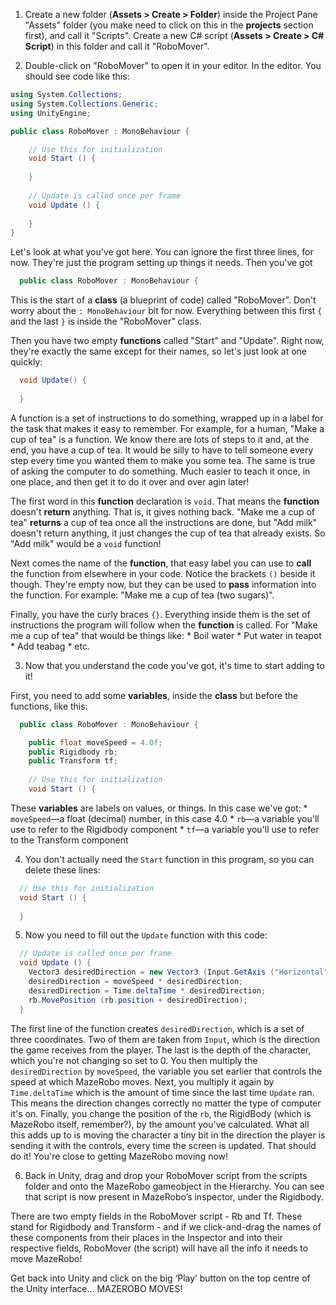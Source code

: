 1. Create a new folder (**Assets > Create > Folder**) inside the Project Pane "Assets" folder (you make need to click on this in the **projects** section first), and call it "Scripts".
Create a new C# script (**Assets > Create >  C# Script**) in this folder and call it "RoboMover".

2. Double-click on "RoboMover" to open it in your editor. In the editor. You should see code like this:
	
  ```cs
  using System.Collections;
  using System.Collections.Generic;
  using UnityEngine;
  
  public class RoboMover : MonoBehaviour {

	  // Use this for initialization
	  void Start () {
		
	  }
	
	  // Update is called once per frame
	  void Update () {
		
	  }
  }
  ```
  Let's look at what you've got here. You can ignore the first three lines, for now. They're just the program setting up things it needs. Then you've got 
  
  ```cs
    public class RoboMover : MonoBehaviour {
  ```

  This is the start of a **class** (a blueprint of code) called "RoboMover". Don't worry about the `: MonoBehaviour` bit for now. Everything between this first `{` and the last `}` is inside the "RoboMover" class.

  Then you have two empty **functions** called "Start" and "Update". Right now, they're exactly the same except for their names, so let's just look at one quickly:
  
  ```cs
    void Update() {
    
    }
  ```

  A function is a set of instructions to do something, wrapped up in a label for the task that makes it easy to remember. For example, for a human, "Make a cup of tea" is a function. We know there are lots of steps to it and, at the end, you have a cup of tea. It would be silly to have to tell someone every step every time you wanted them to make you some tea. The same is true of asking the computer to do something. Much easier to teach it once, in one place, and then get it to do it over and over agin later!
  
  The first word in this **function** declaration is `void`. That means the **function** doesn't **return** anything. That is, it gives nothing back. "Make me a cup of tea" **returns** a cup of tea once all the instructions are done, but "Add milk" doesn't return anything, it just changes the cup of tea that already exists. So "Add milk" would be a `void` function!
  
  Next comes the name of the **function**, that easy label you can use to **call** the function from elsewhere in your code. Notice the brackets `()` beside it though. They're empty now, but they can be used to **pass** information into the function. For example: "Make me a cup of tea (two sugars)".
  
  Finally, you have the curly braces `{}`. Everything inside them is the set of instructions the program will follow when the **function** is called. For "Make me a cup of tea" that would be things like:
    * Boil water
    * Put water in teapot
    * Add teabag
    * etc.
    
3. Now that you understand the code you've got, it's time to start adding to it!

  First, you need to add some **variables**, inside the **class** but before the functions, like this:
  
  ```cs
    public class RoboMover : MonoBehaviour {

      public float moveSpeed = 4.0f;
      public Rigidbody rb;
      public Transform tf;
      
      // Use this for initialization
      void Start () {
  ```
  These **variables** are labels on values, or things. In this case we've got:
    * `moveSpeed`—a float (decimal) number, in this case 4.0
    * `rb`—a variable you'll use to refer to the Rigidbody component
    * `tf`—a variable you'll use to refer to the Transform component

4. You don't actually need the `Start` function in this program, so you can delete these lines:
  
  ```cs
    // Use this for initialization
    void Start () {
    
    }
  ```
5. Now you need to fill out the `Update` function with this code: 

  ```cs
    // Update is called once per frame
    void Update () {
      Vector3 desiredDirection = new Vector3 (Input.GetAxis ("Horizontal"), 0.0f, Input.GetAxis ("Vertical"));
      desiredDirection = moveSpeed * desiredDirection;
      desiredDirection = Time.deltaTime * desiredDirection;
      rb.MovePosition (rb.position + desiredDirection);
    }
  ```
  The first line of the function creates `desiredDirection`, which is a  set of three coordinates. Two of them are taken from `Input`, which is the direction the game receives from the player. The last is the depth of the character, which you're not changing so set to 0.
  You then multiply the `desiredDirection` by `moveSpeed`, the variable you set earlier that controls the speed at which MazeRobo moves.
  Next, you multiply it again by `Time.deltaTime` which is the amount of time since the last time `Update` ran. This means the direction changes correctly no matter the type of computer it's on. 
  Finally, you change the position of the `rb`, the RigidBody (which is MazeRobo itself, remember?), by the amount you've calculated.
  What all this adds up to is moving the character a tiny bit in the direction the player is sending it with the controls, every time the screen is updated. That should do it! You're close to getting MazeRobo moving now!

6. Back in Unity, drag and drop your RoboMover script from the scripts folder and onto the MazeRobo gameobject in the Hierarchy. You can see that script is now present in MazeRobo’s inspector, under the Rigidbody.
 
There are two empty fields in the RoboMover script - Rb and Tf. These stand for Rigidbody and Transform - and if we click-and-drag the names of these components from their places in the Inspector and into their respective fields, RoboMover (the script) will have all the info it needs to move MazeRobo!

 
Get back into Unity and click on the big ‘Play’ button on the top centre of the Unity interface...
MAZEROBO MOVES!
